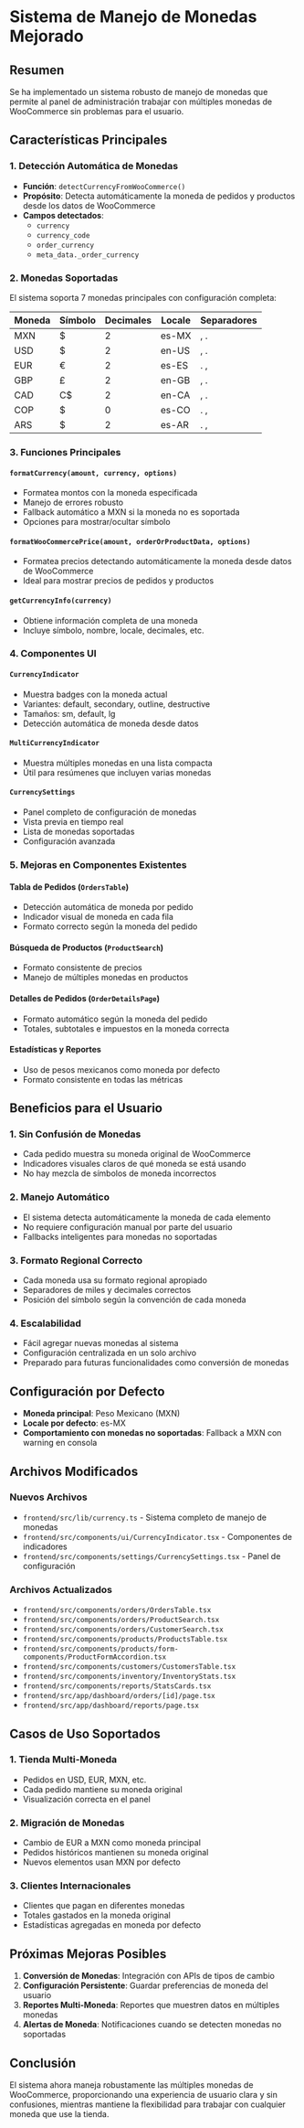 # Sistema de Manejo de Monedas Mejorado

## Resumen

Se ha implementado un sistema robusto de manejo de monedas que permite al panel de administración trabajar con múltiples monedas de WooCommerce sin problemas para el usuario.

## Características Principales

### 1. Detección Automática de Monedas
- **Función**: `detectCurrencyFromWooCommerce()`
- **Propósito**: Detecta automáticamente la moneda de pedidos y productos desde los datos de WooCommerce
- **Campos detectados**:
  - `currency`
  - `currency_code`
  - `order_currency`
  - `meta_data._order_currency`

### 2. Monedas Soportadas
El sistema soporta 7 monedas principales con configuración completa:

| Moneda | Símbolo | Decimales | Locale | Separadores |
|--------|---------|-----------|--------|-------------|
| MXN | $ | 2 | es-MX | , . |
| USD | $ | 2 | en-US | , . |
| EUR | € | 2 | es-ES | . , |
| GBP | £ | 2 | en-GB | , . |
| CAD | C$ | 2 | en-CA | , . |
| COP | $ | 0 | es-CO | . , |
| ARS | $ | 2 | es-AR | . , |

### 3. Funciones Principales

#### `formatCurrency(amount, currency, options)`
- Formatea montos con la moneda especificada
- Manejo de errores robusto
- Fallback automático a MXN si la moneda no es soportada
- Opciones para mostrar/ocultar símbolo

#### `formatWooCommercePrice(amount, orderOrProductData, options)`
- Formatea precios detectando automáticamente la moneda desde datos de WooCommerce
- Ideal para mostrar precios de pedidos y productos

#### `getCurrencyInfo(currency)`
- Obtiene información completa de una moneda
- Incluye símbolo, nombre, locale, decimales, etc.

### 4. Componentes UI

#### `CurrencyIndicator`
- Muestra badges con la moneda actual
- Variantes: default, secondary, outline, destructive
- Tamaños: sm, default, lg
- Detección automática de moneda desde datos

#### `MultiCurrencyIndicator`
- Muestra múltiples monedas en una lista compacta
- Útil para resúmenes que incluyen varias monedas

#### `CurrencySettings`
- Panel completo de configuración de monedas
- Vista previa en tiempo real
- Lista de monedas soportadas
- Configuración avanzada

### 5. Mejoras en Componentes Existentes

#### Tabla de Pedidos (`OrdersTable`)
- Detección automática de moneda por pedido
- Indicador visual de moneda en cada fila
- Formato correcto según la moneda del pedido

#### Búsqueda de Productos (`ProductSearch`)
- Formato consistente de precios
- Manejo de múltiples monedas en productos

#### Detalles de Pedidos (`OrderDetailsPage`)
- Formato automático según la moneda del pedido
- Totales, subtotales e impuestos en la moneda correcta

#### Estadísticas y Reportes
- Uso de pesos mexicanos como moneda por defecto
- Formato consistente en todas las métricas

## Beneficios para el Usuario

### 1. **Sin Confusión de Monedas**
- Cada pedido muestra su moneda original de WooCommerce
- Indicadores visuales claros de qué moneda se está usando
- No hay mezcla de símbolos de moneda incorrectos

### 2. **Manejo Automático**
- El sistema detecta automáticamente la moneda de cada elemento
- No requiere configuración manual por parte del usuario
- Fallbacks inteligentes para monedas no soportadas

### 3. **Formato Regional Correcto**
- Cada moneda usa su formato regional apropiado
- Separadores de miles y decimales correctos
- Posición del símbolo según la convención de cada moneda

### 4. **Escalabilidad**
- Fácil agregar nuevas monedas al sistema
- Configuración centralizada en un solo archivo
- Preparado para futuras funcionalidades como conversión de monedas

## Configuración por Defecto

- **Moneda principal**: Peso Mexicano (MXN)
- **Locale por defecto**: es-MX
- **Comportamiento con monedas no soportadas**: Fallback a MXN con warning en consola

## Archivos Modificados

### Nuevos Archivos
- `frontend/src/lib/currency.ts` - Sistema completo de manejo de monedas
- `frontend/src/components/ui/CurrencyIndicator.tsx` - Componentes de indicadores
- `frontend/src/components/settings/CurrencySettings.tsx` - Panel de configuración

### Archivos Actualizados
- `frontend/src/components/orders/OrdersTable.tsx`
- `frontend/src/components/orders/ProductSearch.tsx`
- `frontend/src/components/orders/CustomerSearch.tsx`
- `frontend/src/components/products/ProductsTable.tsx`
- `frontend/src/components/products/form-components/ProductFormAccordion.tsx`
- `frontend/src/components/customers/CustomersTable.tsx`
- `frontend/src/components/inventory/InventoryStats.tsx`
- `frontend/src/components/reports/StatsCards.tsx`
- `frontend/src/app/dashboard/orders/[id]/page.tsx`
- `frontend/src/app/dashboard/reports/page.tsx`

## Casos de Uso Soportados

### 1. **Tienda Multi-Moneda**
- Pedidos en USD, EUR, MXN, etc.
- Cada pedido mantiene su moneda original
- Visualización correcta en el panel

### 2. **Migración de Monedas**
- Cambio de EUR a MXN como moneda principal
- Pedidos históricos mantienen su moneda original
- Nuevos elementos usan MXN por defecto

### 3. **Clientes Internacionales**
- Clientes que pagan en diferentes monedas
- Totales gastados en la moneda original
- Estadísticas agregadas en moneda por defecto

## Próximas Mejoras Posibles

1. **Conversión de Monedas**: Integración con APIs de tipos de cambio
2. **Configuración Persistente**: Guardar preferencias de moneda del usuario
3. **Reportes Multi-Moneda**: Reportes que muestren datos en múltiples monedas
4. **Alertas de Moneda**: Notificaciones cuando se detecten monedas no soportadas

## Conclusión

El sistema ahora maneja robustamente las múltiples monedas de WooCommerce, proporcionando una experiencia de usuario clara y sin confusiones, mientras mantiene la flexibilidad para trabajar con cualquier moneda que use la tienda. 